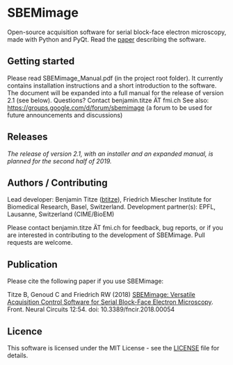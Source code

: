 # SBEMimage

Open-source acquisition software for serial block-face electron microscopy, made with Python and PyQt. Read the [paper](https://www.frontiersin.org/articles/10.3389/fncir.2018.00054/abstract) describing the software.

## Getting started

Please read SBEMimage_Manual.pdf (in the project root folder). It currently contains installation instructions and a short introduction to the software. The document will be expanded into a full manual for the release of version 2.1 (see below). Questions? Contact benjamin.titze ÄT fmi.ch
See also: https://groups.google.com/d/forum/sbemimage (a forum to be used for future announcements and discussions)

## Releases

*The release of version 2.1, with an installer and an expanded manual, is planned for the second half of 2019.*

## Authors / Contributing

Lead developer: Benjamin Titze ([btitze](https://github.com/btitze)), Friedrich Miescher Institute for Biomedical Research, Basel, Switzerland.
Development partner(s): EPFL, Lausanne, Switzerland (CIME/BioEM)

Please contact benjamin.titze ÄT fmi.ch for feedback, bug reports, or if you are interested in contributing to the development of SBEMimage. Pull requests are welcome.

## Publication ##

Please cite the following paper if you use SBEMimage:

Titze B, Genoud C and Friedrich RW (2018) [SBEMimage: Versatile Acquisition Control Software for Serial Block-Face Electron Microscopy](https://www.frontiersin.org/articles/10.3389/fncir.2018.00054/full). Front. Neural Circuits 12:54. doi: 10.3389/fncir.2018.00054

## Licence

This software is licensed under the MIT License - see the [LICENSE](LICENSE) file for details.
